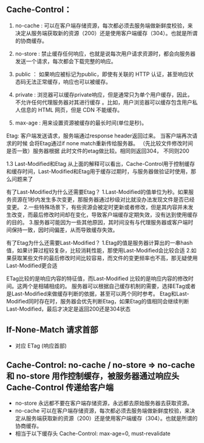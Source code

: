 ## Cache-Control：
1. no-cache : 可以在客户端存储资源，每次都必须去服务端做新鲜度校验，来决定从服务端获取新的资源（200）还是使用客户端缓存（304）。也就是所谓的协商缓存。

2. no-store : 禁止缓存任何响应，也就是说每次用户请求资源时，都会向服务器发送一个请求，每次都会下载完整的响应。

3. public ： 如果响应被标记为public，即使有关联的 HTTP 认证，甚至响应状态码无法正常缓存，响应也可以被缓存。

4. private : 浏览器可以缓存private响应，但是通常只为单个用户缓存，因此，不允许任何代理服务器对其进行缓存 。比如，用户浏览器可以缓存包含用户私人信息的 HTML 网页，但是 CDN 不能缓存。

5. max-age :  用来设置资源被缓存的最长时间(单位是秒)。


Etag: 客户端发送请求，服务端通过response header返回过来。 当客户端再次请求的时候 会将Etag通过if none match重新传给服务器。 （先比较文件修改时间是否一致）服务器根据 此时文件的etag做比较。相同则返回304， 不同则200


1.3 Last-Modified和Etag
从上面的解释可以看出，Cache-Control用于控制缓存和缓存时间，Last-Modified和Etag用于缓存过期时，与服务器做验证时使用，那么问题来了

有了Last-Modified为什么还需要Etag？
    1.Last-Modified的值单位为秒。如果服务资源在1秒内发生多次变更，那服务器通过秒级对比就没办法发现文件是否已经变更。
    2.一些特殊场景下，有些资源会被定时更新或者修改，但是其内容并未发生改变，而最后修改时间却在变化，导致客户端缓存定期失效，没有达到使用缓存的目的。
    3.服务器可能因为一些其他原因，其时间没有与代理服务器或客户端时间保持一致，因时间偏差，从而导致缓存失效。


有了Etag为什么还需要Last-Modified？
    1.Etag的值是服务器计算出的一串hash值，如果计算过程较复杂，比较消耗性能，那使用Last-Modified会比较合适
    2.如果获取某些文件的最后修改时间比较容易，而文件的变更频率也不高，那无疑使用Last-Modified更合适

ETag比较的是响应内容的特征值，而Last-Modified 比较的是响应内容的修改时间。这两个是相辅相成的。
服务器可以根据自己缓存机制的需要，选择ETag或者是Last-Modified来做缓存判断的依据，甚至可以两个同时参考。
Etag和Last-Modified同时存在时，服务器会优先判断Etag，如果Etag的值相同会继续判断Last-Modified，最后才决定是返回200还是304状态



## If-None-Match 请求首部
- 对应 ETag (响应首部)

## Cache-Control: no-cache / no-store => no-cache 和 no-store 用作控制缓存，被服务器通过响应头 Cache-Control 传递给客户端
- no-store 永远都不要在客户端存储资源，永远都去原始服务器去获取资源。
- no-cache 可以在客户端存储资源，每次都必须去服务端做新鲜度校验，来决定从服务端获取新的资源（200）还是使用客户端缓存（304）。也就是所谓的协商缓存。
- 相当于以下缓存头 Cache-Control: max-age=0, must-revalidate

